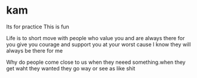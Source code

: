# kam
Its for practice
This is fun

Life is to short move with people who value you and are always there for you give you courage and support you at your worst cause I know they will always be there for me

Why do people come close to us when they neeed something.when they get waht they wanted they go way or see as like shit
